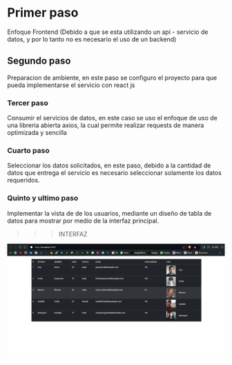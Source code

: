 # Primer paso

Enfoque Frontend (Debido a que se esta utilizando un api - servicio de datos, y por lo
tanto no es necesario el uso de un backend)

## Segundo paso

Preparacion de ambiente, en este paso se configuro el proyecto para que pueda implementarse
el servicio con react js

### Tercer paso

Consumir el servicios de datos, en este caso se uso el enfoque de uso de una libreria abierta
axios, la cual permite realizar requests de manera optimizada y sencilla

### Cuarto paso

Seleccionar los datos solicitados, en este paso, debido a la cantidad de datos que entrega
el servicio es necesario seleccionar solamente los datos requeridos.

### Quinto y ultimo paso

Implementar la vista de de los usuarios, mediante un diseño de tabla de datos para mostrar
por medio de la interfaz principal.

>>> INTERFAZ

![alt tag](pictures/tabla.png)
